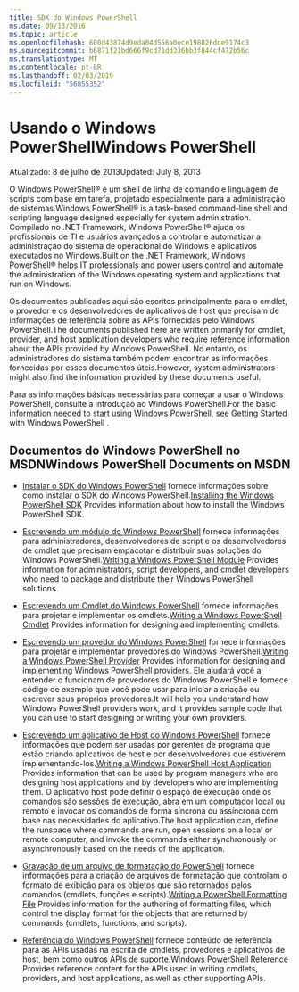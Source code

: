 ```yaml
---
title: SDK do Windows PowerShell
ms.date: 09/13/2016
ms.topic: article
ms.openlocfilehash: 600d43874d9eda04d556a0ece198026dde9174c3
ms.sourcegitcommit: b6871f21bd666f9cd71dd336bb3f844cf472b56c
ms.translationtype: MT
ms.contentlocale: pt-BR
ms.lasthandoff: 02/03/2019
ms.locfileid: "56855352"
---
```

# <a name="windows-powershell"></a><span data-ttu-id="3a424-102">Usando o Windows PowerShell</span><span class="sxs-lookup"><span data-stu-id="3a424-102">Windows PowerShell</span></span>

<span data-ttu-id="3a424-103">Atualizado: 8 de julho de 2013</span><span class="sxs-lookup"><span data-stu-id="3a424-103">Updated: July 8, 2013</span></span>

<span data-ttu-id="3a424-104">O Windows PowerShell® é um shell de linha de comando e linguagem de scripts com base em tarefa, projetado especialmente para a administração de sistemas.</span><span class="sxs-lookup"><span data-stu-id="3a424-104">Windows PowerShell® is a task-based command-line shell and scripting language designed especially for system administration.</span></span> <span data-ttu-id="3a424-105">Compilado no .NET Framework, Windows PowerShell® ajuda os profissionais de TI e usuários avançados a controlar e automatizar a administração do sistema de operacional do Windows e aplicativos executados no Windows.</span><span class="sxs-lookup"><span data-stu-id="3a424-105">Built on the .NET Framework, Windows PowerShell® helps IT professionals and power users control and automate the administration of the Windows operating system and applications that run on Windows.</span></span>

<span data-ttu-id="3a424-106">Os documentos publicados aqui são escritos principalmente para o cmdlet, o provedor e os desenvolvedores de aplicativos de host que precisam de informações de referência sobre as APIs fornecidas pelo Windows PowerShell.</span><span class="sxs-lookup"><span data-stu-id="3a424-106">The documents published here are written primarily for cmdlet, provider, and host application developers who require reference information about the APIs provided by Windows PowerShell.</span></span>
<span data-ttu-id="3a424-107">No entanto, os administradores do sistema também podem encontrar as informações fornecidas por esses documentos úteis.</span><span class="sxs-lookup"><span data-stu-id="3a424-107">However, system administrators might also find the information provided by these documents useful.</span></span>

<span data-ttu-id="3a424-108">Para as informações básicas necessárias para começar a usar o Windows PowerShell, consulte a introdução ao Windows PowerShell.</span><span class="sxs-lookup"><span data-stu-id="3a424-108">For the basic information needed to start using Windows PowerShell, see Getting Started with Windows PowerShell .</span></span>

## <a name="windows-powershell-documents-on-msdn"></a><span data-ttu-id="3a424-109">Documentos do Windows PowerShell no MSDN</span><span class="sxs-lookup"><span data-stu-id="3a424-109">Windows PowerShell Documents on MSDN</span></span>

- <span data-ttu-id="3a424-110">[Instalar o SDK do Windows PowerShell](https://msdn.microsoft.com/en-us/library/ff458115.aspx) fornece informações sobre como instalar o SDK do Windows PowerShell.</span><span class="sxs-lookup"><span data-stu-id="3a424-110">[Installing the Windows PowerShell SDK](https://msdn.microsoft.com/en-us/library/ff458115.aspx) Provides information about how to install the Windows PowerShell SDK.</span></span>

- <span data-ttu-id="3a424-111">[Escrevendo um módulo do Windows PowerShell](./module/writing-a-windows-powershell-module.md) fornece informações para administradores, desenvolvedores de script e os desenvolvedores de cmdlet que precisam empacotar e distribuir suas soluções do Windows PowerShell.</span><span class="sxs-lookup"><span data-stu-id="3a424-111">[Writing a Windows PowerShell Module](./module/writing-a-windows-powershell-module.md) Provides information for administrators, script developers, and cmdlet developers who need to package and distribute their Windows PowerShell solutions.</span></span>

- <span data-ttu-id="3a424-112">[Escrevendo um Cmdlet do Windows PowerShell](./cmdlet/writing-a-windows-powershell-cmdlet.md) fornece informações para projetar e implementar os cmdlets.</span><span class="sxs-lookup"><span data-stu-id="3a424-112">[Writing a Windows PowerShell Cmdlet](./cmdlet/writing-a-windows-powershell-cmdlet.md) Provides information for designing and implementing cmdlets.</span></span>

- <span data-ttu-id="3a424-113">[Escrevendo um provedor do Windows PowerShell](./provider/writing-a-windows-powershell-provider.md) fornece informações para projetar e implementar provedores do Windows PowerShell.</span><span class="sxs-lookup"><span data-stu-id="3a424-113">[Writing a Windows PowerShell Provider](./provider/writing-a-windows-powershell-provider.md) Provides information for designing and implementing Windows PowerShell providers.</span></span> <span data-ttu-id="3a424-114">Ele ajudará você a entender o funcionam de provedores do Windows PowerShell e fornece código de exemplo que você pode usar para iniciar a criação ou escrever seus próprios provedores.</span><span class="sxs-lookup"><span data-stu-id="3a424-114">It will help you understand how Windows PowerShell providers work, and it provides sample code that you can use to start designing or writing your own providers.</span></span>

- <span data-ttu-id="3a424-115">[Escrevendo um aplicativo de Host do Windows PowerShell](./hosting/writing-a-windows-powershell-host-application.md) fornece informações que podem ser usadas por gerentes de programa que estão criando aplicativos de host e por desenvolvedores que estiverem implementando-los.</span><span class="sxs-lookup"><span data-stu-id="3a424-115">[Writing a Windows PowerShell Host Application](./hosting/writing-a-windows-powershell-host-application.md) Provides information that can be used by program managers who are designing host applications and by developers who are implementing them.</span></span> <span data-ttu-id="3a424-116">O aplicativo host pode definir o espaço de execução onde os comandos são sessões de execução, abra em um computador local ou remoto e invocar os comandos de forma síncrona ou assíncrona com base nas necessidades do aplicativo.</span><span class="sxs-lookup"><span data-stu-id="3a424-116">The host application can, define the runspace where commands are run, open sessions on a local or remote computer, and invoke the commands either synchronously or asynchronously based on the needs of the application.</span></span>

- <span data-ttu-id="3a424-117">[Gravação de um arquivo de formatação do PowerShell](./format/writing-a-powershell-formatting-file.md) fornece informações para a criação de arquivos de formatação que controlam o formato de exibição para os objetos que são retornados pelos comandos (cmdlets, funções e scripts).</span><span class="sxs-lookup"><span data-stu-id="3a424-117">[Writing a PowerShell Formatting File](./format/writing-a-powershell-formatting-file.md) Provides information for the authoring of formatting files, which control the display format for the objects that are returned by commands (cmdlets, functions, and scripts).</span></span>

- <span data-ttu-id="3a424-118">[Referência do Windows PowerShell](./windows-powershell-reference.md) fornece conteúdo de referência para as APIs usadas na escrita de cmdlets, provedores e aplicativos de host, bem como outros APIs de suporte.</span><span class="sxs-lookup"><span data-stu-id="3a424-118">[Windows PowerShell Reference](./windows-powershell-reference.md) Provides reference content for the APIs used in writing cmdlets, providers, and host applications, as well as other supporting APIs.</span></span>
